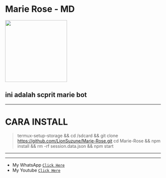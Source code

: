 
# Marie Rose - MD

<img src="https://telegra.ph/file/5759c15431df37164371e.png" width="200" height="200"/>


ini adalah scprit marie bot
------

------ 
# CARA INSTALL 
> termux-setup-storage &&
> cd /sdcard &&
> git clone https://github.com/LionSuzune/Marie-Rose.git
> cd Marie-Rose &&
> npm install && 
> rm -rf session.data.json &&
> npm start
------

------ 

* My WhatsApp [`Click Here`](https://wa.me/6285795586847)
* My Youtube [`Click Here`](https://www.youtube.com/channel/UCmUIWp6ZCkBWNhMrXLQ7cLg)

